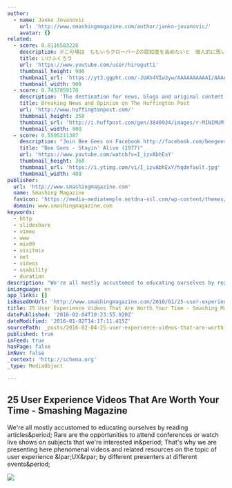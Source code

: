 ```yaml
---
author:
  - name: Janko Jovanovic
    url: 'http://www.smashingmagazine.com/author/janko-jovanovic/'
    avatar: {}
related:
  - score: 0.8116583228
    description: ※この場は　ももいろクローバーZの認知度を高めたいと　個人的に思い　YouTube内で制作してるチャンネルであることをご了承下さい ※アップした動画は突然削除することもありますのでご了承下さい
    title: いけふくろう
    url: 'https://www.youtube.com/user/hirogutti'
    thumbnail_height: 900
    thumbnail_url: 'https://yt3.ggpht.com/-JUAh4VIw3yw/AAAAAAAAAAI/AAAAAAAAAAA/Dp48nyc1uOg/s900-c-k-no/photo.jpg'
    thumbnail_width: 900
  - score: 0.7437859178
    description: 'The destination for news, blogs and original content offering coverage of US politics, entertainment, style, world news, technology and comedy - Huffington Post'
    title: Breaking News and Opinion on The Huffington Post
    url: 'http://www.huffingtonpost.com/'
    thumbnail_height: 350
    thumbnail_url: 'http://i.huffpost.com/gen/3840934/images/r-MINIMUM-WAGE-huge.jpg'
    thumbnail_width: 900
  - score: 0.5595211387
    description: "Join Bee Gees on Facebook http://facebook.com/beegees & Twitter http://twitter.com/beegeesofficial STAYIN' ALIVE Well, you can tell by the way I use my walk I'm a woman's man, no time to talk Music loud and women warm, I've been kicked around since I was born And now it's all right, it's OK"
    title: "Bee Gees - Stayin' Alive (1977)"
    url: 'https://www.youtube.com/watch?v=I_izvAbhExY'
    thumbnail_height: 360
    thumbnail_url: 'https://i.ytimg.com/vi/I_izvAbhExY/hqdefault.jpg'
    thumbnail_width: 480
publisher:
  url: 'http://www.smashingmagazine.com'
  name: Smashing Magazine
  favicon: 'https://media-mediatemple.netdna-ssl.com/wp-content/themes/smashing-magazine/assets/images/favicon.png'
  domain: www.smashingmagazine.com
keywords:
  - http
  - slideshare
  - vimeo
  - www
  - mix09
  - visitmix
  - net
  - videos
  - usability
  - duration
description: "We're all mostly accustomed to educating ourselves by reading articles. Rare are the opportunities to attend conferences or watch live shows on subjects that we're interested in. That's why we are presenting here phenomenal videos and related resources on the topic of user experience (UX) by different presenters at different events."
inLanguage: en
app_links: []
isBasedOnUrl: 'http://www.smashingmagazine.com/2010/01/25-user-experience-videos-that-are-worth-your-time/'
title: 25 User Experience Videos That Are Worth Your Time - Smashing Magazine
datePublished: '2016-02-04T10:23:55.920Z'
dateModified: '2016-01-02T14:17:11.415Z'
sourcePath: _posts/2016-02-04-25-user-experience-videos-that-are-worth-your-time-smashin.md
published: true
inFeed: true
hasPage: false
inNav: false
_context: 'http://schema.org'
_type: MediaObject

---
```

<article style=""><h1>25 User Experience Videos That Are Worth Your Time - Smashing Magazine</h1><p>We're all mostly accustomed to educating ourselves by reading articles&amp;period; Rare are the opportunities to attend conferences or watch live shows on subjects that we're interested in&amp;period; That's why we are presenting here phenomenal videos and related resources on the topic of user experience &amp;lpar;UX&amp;rpar; by different presenters at different events&amp;period;</p><img src="https://media-mediatemple.netdna-ssl.com/wp-content/uploads/2009/12/uxbestpractices1.jpg" /></article>